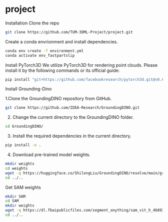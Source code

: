 # project

Installation
Clone the repo 
```bash
git clone https://github.com/TUM-3DML-Project/project.git
```

Create a conda envrionment and install dependencies.
```bash
conda env create -f environment.yml
conda activate env_fastpartslip
```
Install PyTorch3D
We utilize PyTorch3D for rendering point clouds. Please install it by the following commands or its official guide:
```bash
pip install "git+https://github.com/facebookresearch/pytorch3d.git@v0.6.2"
```

Install Grounding-Dino


1.Clone the GroundingDINO repository from GitHub.

```bash
git clone https://github.com/IDEA-Research/GroundingDINO.git
```

2. Change the current directory to the GroundingDINO folder.

```bash
cd GroundingDINO/
```

3. Install the required dependencies in the current directory.

```bash
pip install -e .
```

4. Download pre-trained model weights.

```bash
mkdir weights
cd weights
wget -q https://huggingface.co/ShilongLiu/GroundingDINO/resolve/main/groundingdino_swinb_cogcoor.pth
cd ../..
```

Get SAM weights
```bash
mkdir SAM
cd SAM
mkdir weights
wget -q https://dl.fbaipublicfiles.com/segment_anything/sam_vit_h_4b8939.pth
cd ../..
```
